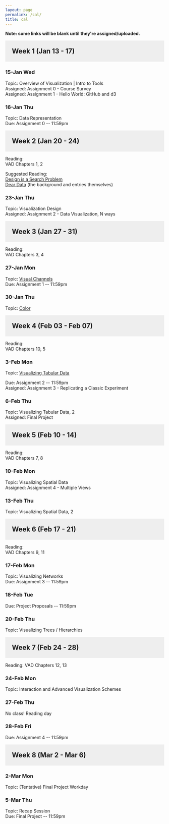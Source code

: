 ```yaml
---
layout: page
permalink: /cal/
title: cal
---
```


<style>

h2 {
  margin: 0 0 1em 0;
  padding: 1em;
  background-color: #EEEEEE;
}

.item {
  padding: 0 1em 1em 1em;
}

.due {
  font-weight: bold;
}

h2, ul {
  margin-bottom: 0
}

.topic, .assigned, .due, .materials, .vid {
  padding-left: 2em;
}

</style>

**Note: some links will be blank until they're assigned/uploaded.**

## Week 1 (Jan 13 - 17)

### 15-Jan Wed   
Topic: Overview of Visualization | Intro to Tools   
Assigned: Assignment 0 - Course Survey   
Assigned: Assignment 1 - Hello World: GitHub and d3   

### 16-Jan Thu   
Topic: Data Representation  
Due: Assignment 0 -- 11:59pm   

## Week 2 (Jan 20 - 24)

Reading:   
VAD Chapters 1, 2   

Suggested Reading:   
[Design is a Search Problem](https://www.youtube.com/watch?v=fThhbt23SGM)   
[Dear Data](http://www.dear-data.com/theproject) (the background and entries themselves)   

### 23-Jan Thu   
Topic: Visualization Design   
Assigned: Assignment 2 - Data Visualization, N ways   

## Week 3 (Jan 27 - 31)

Reading:   
VAD Chapters 3, 4   

### 27-Jan Mon   
Topic: [Visual Channels](https://drive.google.com/drive/folders/1gFqhnmu3hpJqRSBxn41W1OqtGC_LOGcP?usp=sharing)  
Due: Assignment 1 -- 11:59pm   

### 30-Jan Thu   
Topic: [Color](https://drive.google.com/drive/folders/1gFqhnmu3hpJqRSBxn41W1OqtGC_LOGcP?usp=sharing) 

## Week 4 (Feb 03 - Feb 07)

Reading:   
VAD Chapters 10, 5

### 3-Feb Mon   
Topic: [Visualizing Tabular Data](https://drive.google.com/drive/folders/1gFqhnmu3hpJqRSBxn41W1OqtGC_LOGcP?usp=sharing)

Due: Assignment 2 -- 11:59pm   
Assigned: Assignment 3 - Replicating a Classic Experiment   

### 6-Feb Thu   
Topic: Visualizing Tabular Data, 2    
Assigned: Final Project

## Week 5 (Feb 10 - 14)

Reading:   
VAD Chapters 7, 8

### 10-Feb Mon   
Topic: Visualizing Spatial Data   
Assigned: Assignment 4 - Multiple Views   

### 13-Feb Thu   
Topic: Visualizing Spatial Data, 2   

## Week 6 (Feb 17 - 21)
Reading:   
VAD Chapters 9, 11

### 17-Feb Mon   
Topic: Visualizing Networks   
Due: Assignment 3 -- 11:59pm   

### 18-Feb Tue   
Due: Project Proposals -- 11:59pm   

### 20-Feb Thu   
Topic: Visualizing Trees / Hierarchies   

## Week 7 (Feb 24 - 28)   
Reading: 
VAD Chapters 12, 13

### 24-Feb Mon   
Topic: Interaction and Advanced Visualization Schemes   

### 27-Feb Thu   
No class! Reading day

### 28-Feb Fri   
Due: Assignment 4 -- 11:59pm   

## Week 8 (Mar 2 - Mar 6)   

### 2-Mar Mon   
Topic: (Tentative) Final Project Workday

### 5-Mar Thu   
Topic: Recap Session  
Due: Final Project -- 11:59pm   
